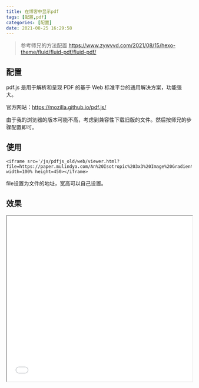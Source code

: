 ```yaml
---
title: 在博客中显示pdf
tags: [配置,pdf]
categories: [配置]
date: 2021-08-25 16:29:58
---
```


> 参考师兄的方法配置
> https://www.zywvvd.com/2021/08/15/hexo-theme/fluid/fluid-pdf/fluid-pdf/

## 配置

pdf.js 是用于解析和呈现 PDF 的基于 Web 标准平台的通用解决方案，功能强大。

官方网站：https://mozilla.github.io/pdf.js/

由于我的浏览器的版本可能不高，考虑到兼容性下载旧版的文件。然后按师兄的步骤配置即可。

## 使用

```
<iframe src='/js/pdfjs_old/web/viewer.html?file=https://paper.mulindya.com/An%20Isotropic%203x3%20Image%20Gradient%20Operator.pdf' width=100% height=450></iframe>
```

file设置为文件的地址，宽高可以自己设置。

## 效果

<iframe src='/js/pdfjs_old/web/viewer.html?file=https://paper.mulindya.com/An%20Isotropic%203x3%20Image%20Gradient%20Operator.pdf' width=100% height=450></iframe>
